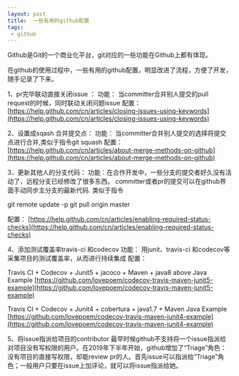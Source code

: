 ```yaml
---
layout: post
title:  一些有用的github配置
tags:
 - github
---
```

Github是Git的一个商业化平台，git对应的一些功能在Github上都有体现。

在github的使用过程中，一些有用的github配置，明显改进了流程，方便了开发，随手记录了下来。

1、pr完毕联动直接关闭issue ：
功能： 当committer合并别人提交的pull request的时候，同时联动关闭问题issue
配置： [https://help.github.com/cn/articles/closing-issues-using-keywords](https://help.github.com/cn/articles/closing-issues-using-keywords)

2、设置成sqash 合并提交点：
功能： 当committer合并别人提交的选择将提交点进行合并,类似于指令git squash
配置： [https://help.github.com/cn/articles/about-merge-methods-on-github](https://help.github.com/cn/articles/about-merge-methods-on-github)

3、更新其他人的分支代码：
功能：在合作开发中，一些分支的提交者好久没有活动了，远程分支已经修改了很多东西。 committer或者pr的提交可以在github界面手动同步主分支的最新代码.
类似于指令
>
git remote update -p
git pull origin master

配置： [https://help.github.com/cn/articles/enabling-required-status-checks](https://help.github.com/cn/articles/enabling-required-status-checks)

4、添加测试覆盖率travis-ci 和codecov
功能： 用junit、travis-ci 和codecov等采集项目的测试覆盖率，从而进行持续集成
配置：

Travis CI + Codecov + Junit5 + jacoco + Maven + java8 above Java Example
[https://github.com/lovepoem/codecov-travis-maven-junit5-example](https://github.com/lovepoem/codecov-travis-maven-junit5-example)

Travis CI + Codecov + Junit4 + cobertura + java1.7 + Maven Java Example
[https://github.com/lovepoem/codecov-travis-maven-junit4-example](https://github.com/lovepoem/codecov-travis-maven-junit4-example)

5、将issue指派给项目的contributor
最早时候github不支持将一个issue指派给对项目没有写权限的用户。在2019年下半年开始，github增加了“Triage”角色：没有项目的直接写权限，却能review pr的人。首先issue可以指派给“Triage”角色；一般用户只要在issue上加评论，就可以将issue指派给她。



